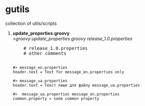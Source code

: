 gutils
======

collection of utils/scripts
<ol>
  <li>
  <b>update_properties.groovy</b><br/>
  <i>>groovy update_properties.groovy release_1.0.properties</i>
  <pre>
    # release_1.0.properties
    # other comments
    
    #> message_en.properties
    header.text = Text for message_en.properties only
    
    #> message_ua.properties
    header.text = Текст лише для файлу message_ua.properties
    
    #>  message_ua.properties message_en.properties
    common.property = some common property
  </pre>
  </li>
</ol>
